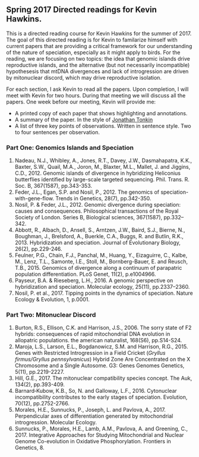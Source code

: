 ## Spring 2017 Directed readings for Kevin Hawkins.

This is a  directed reading course for Kevin Hawkins for the summer of 2017. The goal of this directed reading is for Kevin to familarize himself with current papers that are providing a critical framework for our understanding of the nature of speciation, especially as it might apply to birds.  For the reading, we are focusing on two topics: the idea that genomic islands drive reproductive islands, and the alternative (but not necessarily incompatible) hypothesesis that mtDNA divergences and lack of introgression are driven by mitonuclear discord, which may drive reproductive isolation.

For each section, I ask Kevin to read all the papers. Upon completion, I will meet with Kevin for two hours. During that meeting we will discuss all the papers. One week before our meeting, Kevin will provide me:
- A printed copy of each paper that shows highlighting and annotations.
- A summary of the paper.  In the style of [Jonathan Tonkin](http://jdtonkin.github.io/365papers/)
- A list of three key points of observations. Written in sentence style. Two to four sentences per observation.

### Part One:  Genomics Islands and Speciation
1. Nadeau, N.J., Whibley, A., Jones, R.T., Davey, J.W., Dasmahapatra, K.K., Baxter, S.W., Quail, M.A., Joron, M., Blaxter, M.L., Mallet, J. and Jiggins, C.D., 2012. Genomic islands of divergence in hybridizing Heliconius butterflies identified by large-scale targeted sequencing. Phil. Trans. R. Soc. B, 367(1587), pp.343-353.
2. Feder, J.L., Egan, S.P. and Nosil, P., 2012. The genomics of speciation-with-gene-flow. Trends in Genetics, 28(7), pp.342-350.
3. Nosil, P. & Feder, J.L., 2012. Genomic divergence during speciation: causes and consequences. Philosophical transactions of the Royal Society of London. Series B, Biological sciences, 367(1587), pp.332–342.
4. Abbott, R., Albach, D., Ansell, S., Arntzen, J.W., Baird, S.J., Bierne, N., Boughman, J., Brelsford, A., Buerkle, C.A., Buggs, R. and Butlin, R.K., 2013. Hybridization and speciation. Journal of Evolutionary Biology, 26(2), pp.229-246.
5.  Feulner, P.G., Chain, F.J., Panchal, M., Huang, Y., Eizaguirre, C., Kalbe, M., Lenz, T.L., Samonte, I.E., Stoll, M., Bornberg-Bauer, E. and Reusch, T.B., 2015. Genomics of divergence along a continuum of parapatric population differentiation. PLoS Genet, 11(2), p.e1004966.
6.  Payseur, B.A. & Rieseberg, L.H., 2016. A genomic perspective on hybridization and speciation. Molecular ecology, 25(11), pp.2337–2360.
7.  Nosil, P. et al., 2017. Tipping points in the dynamics of speciation. Nature Ecology & Evolution, 1, p.0001.

### Part Two: Mitonuclear Discord
1. Burton, R.S., Ellison, C.K. and Harrison, J.S., 2006. The sorry state of F2 hybrids: consequences of rapid mitochondrial DNA evolution in allopatric populations. the american naturalist, 168(S6), pp.S14-S24.
2. Maroja, L.S., Larson, E.L., Bogdanowicz, S.M. and Harrison, R.G., 2015. Genes with Restricted Introgression in a Field Cricket (*Gryllus firmus/Gryllus pennsylvanicus*) Hybrid Zone Are Concentrated on the X Chromosome and a Single Autosome. G3: Genes Genomes Genetics, 5(11), pp.2219-2227.
3. Hill, G.E., 2017. The mitonuclear compatibility species concept. The Auk, 134(2), pp.393-409.	
4. Barnard‐Kubow, K.B., So, N. and Galloway, L.F., 2016. Cytonuclear incompatibility contributes to the early stages of speciation. Evolution, 70(12), pp.2752-2766.
5. Morales, H.E., Sunnucks, P., Joseph, L. and Pavlova, A., 2017. Perpendicular axes of differentiation generated by mitochondrial introgression. Molecular Ecology.
6. Sunnucks, P., Morales, H.E., Lamb, A.M., Pavlova, A. and Greening, C., 2017. Integrative Approaches for Studying Mitochondrial and Nuclear Genome Co-evolution in Oxidative Phosphorylation. Frontiers in Genetics, 8.
